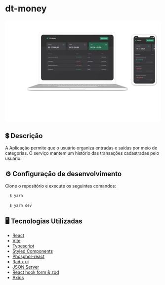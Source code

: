 # dt-money

<h3>
      <img src="dt-money/public/mockup-1.png" width="1000px" /><br>
    
 
## <dt> 💲 Descrição </dt> 
<p>A Aplicação permite que o usuário organiza entradas e saídas por meio de categorias. O serviço mantem um histório das transações cadastradas pelo usuário.</p>

## <dt> :gear: Configuração de desenvolvimento </dt>
<p>Clone o repositório e execute os seguintes comandos:</p>

```shell 
  $ yarn 
  
  $ yarn dev

```


## :desktop_computer:	 Tecnologias Utilizadas
- [React](https://pt-br.reactjs.org/)
- [Vite](https://vitejs.dev/)
- [Typescript](https://www.typescriptlang.org/)
- [Styled Components](https://styled-components.com/)
- [Phosphor-react](https://phosphoricons.com/)
- [Radix ui](https://www.radix-ui.com/docs/primitives/components/dialog)
- [JSON Server](https://www.npmjs.com/package/json-server)
- [React hook form & zod](https://react-hook-form.com/)
- [Axios](https://axios-http.com/ptbr/docs/intro)
